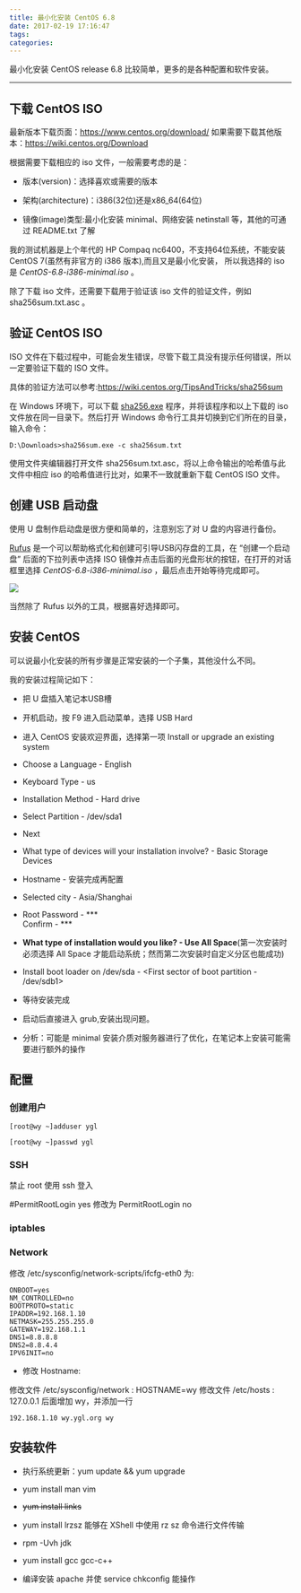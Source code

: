 ```yaml
---
title: 最小化安装 CentOS 6.8
date: 2017-02-19 17:16:47
tags:
categories:
---
```


最小化安装 CentOS release 6.8 比较简单，更多的是各种配置和软件安装。

<!--more-->

---

## 下载 CentOS ISO

最新版本下载页面：https://www.centos.org/download/
如果需要下载其他版本：https://wiki.centos.org/Download

根据需要下载相应的 iso 文件，一般需要考虑的是：

* 版本(version)：选择喜欢或需要的版本

* 架构(architecture)：i386(32位)还是x86_64(64位)

* 镜像(image)类型:最小化安装 minimal、网络安装 netinstall 等，其他的可通过 README.txt 了解


我的测试机器是上个年代的 HP Compaq nc6400，不支持64位系统，不能安装 CentOS 7(虽然有非官方的 i386 版本),而且又是最小化安装，
所以我选择的 iso 是 *CentOS-6.8-i386-minimal.iso* 。

除了下载 iso 文件，还需要下载用于验证该 iso 文件的验证文件，例如 sha256sum.txt.asc 。

## 验证 CentOS ISO

ISO 文件在下载过程中，可能会发生错误，尽管下载工具没有提示任何错误，所以一定要验证下载的 ISO 文件。

具体的验证方法可以参考:https://wiki.centos.org/TipsAndTricks/sha256sum

在 Windows 环境下，可以下载 [sha256.exe](http://www.labtestproject.com/files/win/sha256sum/sha256sum.exe) 程序，并将该程序和以上下载的
iso 文件放在同一目录下。然后打开 Windows 命令行工具并切换到它们所在的目录，输入命令：

```
D:\Downloads>sha256sum.exe -c sha256sum.txt
```

使用文件夹编辑器打开文件 sha256sum.txt.asc，将以上命令输出的哈希值与此文件中相应 iso 的哈希值进行比对，如果不一致就重新下载 CentOS ISO 文件。


## 创建 USB 启动盘

使用 U 盘制作启动盘是很方便和简单的，注意别忘了对 U 盘的内容进行备份。

[Rufus](https://rufus.akeo.ie/) 是一个可以帮助格式化和创建可引导USB闪存盘的工具，在 “创建一个启动盘” 后面的下拉列表中选择 ISO 镜像并点击后面的光盘形状的按钮，在打开的对话框里选择 *CentOS-6.8-i386-minimal.iso* ，最后点击开始等待完成即可。

![](/images/rufus.PNG)

当然除了 Rufus 以外的工具，根据喜好选择即可。

## 安装 CentOS

可以说最小化安装的所有步骤是正常安装的一个子集，其他没什么不同。

我的安装过程简记如下：

* 把 U 盘插入笔记本USB槽

* 开机启动，按 F9 进入启动菜单，选择 USB Hard

* 进入 CentOS 安装欢迎界面，选择第一项 Install or upgrade an existing system

* Choose a Language - English

* Keyboard Type - us

* Installation Method - Hard drive

* Select Partition - /dev/sda1

* Next

* What type of devices will your installation involve? - Basic Storage Devices

* Hostname - 安装完成再配置

* Selected city - Asia/Shanghai

* Root Password - \*\*\*  
Confirm - \*\*\*

* **What type of installation would you like? - Use All Space**(第一次安装时必须选择 All Space 才能启动系统；然而第二次安装时自定义分区也能成功)

* Install boot loader on /dev/sda - <First sector of boot partition - /dev/sdb1>

* 等待安装完成

* 启动后直接进入 grub,安装出现问题。

* 分析：可能是 minimal 安装介质对服务器进行了优化，在笔记本上安装可能需要进行额外的操作


## 配置

### 创建用户

```
[root@wy ~]adduser ygl

[root@wy ~]passwd ygl
```


### SSH

禁止 root 使用 ssh 登入

\#PermitRootLogin yes
修改为
PermitRootLogin no

### iptables


### Network

修改 /etc/sysconfig/network-scripts/ifcfg-eth0 为:

```
ONBOOT=yes
NM_CONTROLLED=no
BOOTPROTO=static
IPADDR=192.168.1.10
NETMASK=255.255.255.0
GATEWAY=192.168.1.1
DNS1=8.8.8.8
DNS2=8.8.4.4
IPV6INIT=no
```

* 修改 Hostname:

修改文件 /etc/sysconfig/network : HOSTNAME=wy
修改文件 /etc/hosts : 127.0.0.1 后面增加 wy，并添加一行

```
192.168.1.10 wy.ygl.org wy
```


## 安装软件


* 执行系统更新：yum update && yum upgrade

* yum install man vim

* ~~yum install links~~

* yum install lrzsz 能够在 XShell 中使用 rz sz 命令进行文件传输

* rpm -Uvh jdk

* yum install gcc gcc-c++

* 编译安装 apache 并使 service chkconfig 能操作
